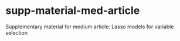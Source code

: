 # supp-material-med-article

Supplementary material for medium article: Lasso models for variable selection
